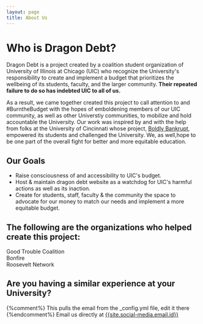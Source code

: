 ```yaml
---
layout: page
title: About Us
---
```


# Who is Dragon Debt?    


Dragon Debt is a project created by a  coalition student organization of University of Illinois at Chicago (UIC) who recognize the University's responsibility to create and implement a budget that prioritizes the wellbeing of its students, faculty, and the larger community. **Their repeated failure to do so has indebted UIC to all of us.** 

As a result, we came together created this project to call attention to and #BurntheBudget with the hopes of emboldening members of our UIC community, as well as other Universtiy communities, to mobilize and hold accountable the University. Our work was inspired by and with the help from folks at the University of Cincinnati whose project, [Boldly Bankrupt](https://boldlybankrupt.cargo.site), empowered its students and challenged the University. We, as well,hope to be one part of the overall fight for better and more equitable education.  

## Our Goals  
* Raise consciousness of and accessibility to UIC's budget.   
* Host & maintain dragon debt website as a watchdog for UIC's harmful actions as well as its inaction.  
* Create for students, staff, faculty & the community the space to advocate for our money to match our needs and implement a more equitable budget.


## The following are the organizations who helped create this project:     


Good Trouble Coalition  
Bonfire  
Roosevelt Network

## Are you having a similar experience at your University?     

{%comment%} This pulls the email from the _config.yml file, edit it there {%endcomment%}
Email us directly at [{{site.social-media.email.id}}]({{site.social-media.email.href}}{{site.social-media.email.id}})
